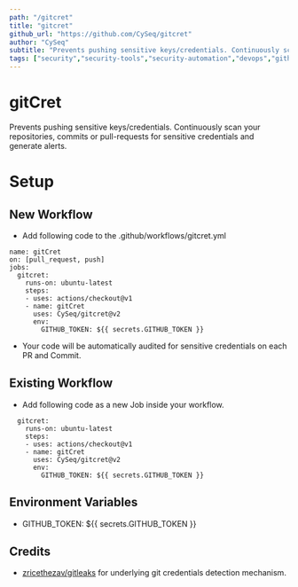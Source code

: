 ```yaml
---
path: "/gitcret"
title: "gitcret"
github_url: "https://github.com/CySeq/gitcret"
author: "CySeq"
subtitle: "Prevents pushing sensitive keys/credentials. Continuously scan your repositories, commits or pull-requests for sensitive credentials and generate alerts."
tags: ["security","security-tools","security-automation","devops","github-actions","gitleaks","github-secrets","security-audit"]
---
```

# gitCret
Prevents pushing sensitive keys/credentials. Continuously scan your repositories, commits or pull-requests for sensitive credentials and generate alerts.

# Setup

## New Workflow

- Add following code to the .github/workflows/gitcret.yml
```
name: gitCret
on: [pull_request, push]
jobs:
  gitcret:
    runs-on: ubuntu-latest
    steps:
    - uses: actions/checkout@v1
    - name: gitCret
      uses: CySeq/gitcret@v2
      env:
        GITHUB_TOKEN: ${{ secrets.GITHUB_TOKEN }}
```
- Your code will be automatically audited for sensitive credentials on each PR and Commit.

## Existing Workflow

- Add following code as a new Job inside your workflow.
```
  gitcret:
    runs-on: ubuntu-latest
    steps:
    - uses: actions/checkout@v1
    - name: gitCret
      uses: CySeq/gitcret@v2
      env:
        GITHUB_TOKEN: ${{ secrets.GITHUB_TOKEN }}
```

## Environment Variables
- GITHUB_TOKEN: ${{ secrets.GITHUB_TOKEN }}

## Credits
- [zricethezav/gitleaks](https://github.com/zricethezav/gitleaks) for underlying git credentials detection mechanism.